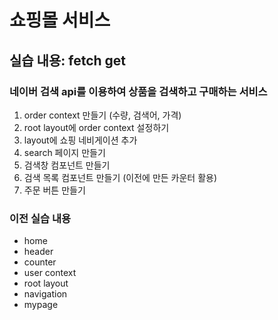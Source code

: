 # 쇼핑몰 서비스

## 실습 내용: fetch get

### 네이버 검색 api를 이용하여 상품을 검색하고 구매하는 서비스

1. order context 만들기 (수량, 검색어, 가격)
1. root layout에 order context 설정하기
1. layout에 쇼핑 네비게이션 추가
1. search 페이지 만들기
1. 검색창 컴포넌트 만들기
1. 검색 목록 컴포넌트 만들기 (이전에 만든 카운터 활용)
1. 주문 버튼 만들기

### 이전 실습 내용

- home
- header
- counter
- user context
- root layout
- navigation
- mypage
